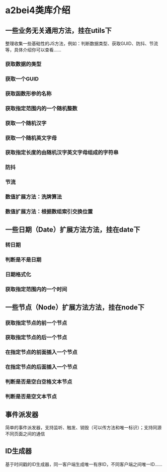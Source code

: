 # a2bei4类库介绍
## 一些业务无关通用方法，挂在utils下
整理收集一些基础性的JS方法，例如：判断数据类型、获取GUID、防抖、节流等，具体介绍你可以查看……
### 获取数据的类型
### 获取一个GUID
### 获取函数形参的名称
### 获取指定范围内的一个随机整数
### 获取一个随机汉字
### 获取一个随机英文字母
### 获取指定长度的由随机汉字英文字母组成的字符串
### 防抖
### 节流
### 数值扩展方法：洗牌算法
### 数值扩展方法：根据数组索引交换位置
## 一些日期（Date）扩展方法方法，挂在date下
### 转日期
### 判断是不是日期
### 日期格式化
### 获取指定范围内的一个时间
## 一些节点（Node）扩展方法方法，挂在node下
### 获取指定节点的前一个节点
### 获取指定节点的后一个节点
### 在指定节点的前面插入一个节点
### 在指定节点的后面插入一个节点
### 判断是否是空白空格文本节点
### 判断是否是空文本节点
## 事件派发器
简单的事件派发器，支持监听、触发、销毁（可以传方法和唯一标识）；支持同源不同页面之间的通信
## ID生成器
基于时间戳的ID生成器，同一客户端生成唯一有序ID，不同客户端之间唯一ID……